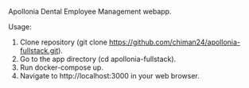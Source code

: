 Apollonia Dental Employee Management webapp.

Usage:
1) Clone repository (git clone https://github.com/chiman24/apollonia-fullstack.git).
2) Go to the app directory (cd apollonia-fullstack).
3) Run docker-compose up.
4) Navigate to http://localhost:3000 in your web browser.
